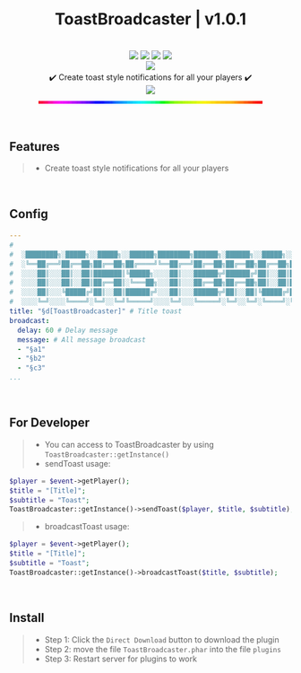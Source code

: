 <div align="center">
<h1>ToastBroadcaster | v1.0.1 <h1>
</div>
<p align="center">
<a href="https://poggit.pmmp.io/p/ToastBroadcaster"><img src="https://poggit.pmmp.io/shield.state/ToastBroadcaster"></a>
<a href="https://poggit.pmmp.io/p/ToastBroadcaster"><img src="https://poggit.pmmp.io/shield.api/ToastBroadcaster"></a>
<a href="https://poggit.pmmp.io/p/ToastBroadcaster"><img src="https://poggit.pmmp.io/shield.dl.total/ToastBroadcaster"></a>
<a href="https://poggit.pmmp.io/p/ToastBroadcaster"><img src="https://poggit.pmmp.io/shield.dl/ToastBroadcaster"></a>
<br>

<img src="https://github.com/NoobMCBG/ToastBroadcaster/blob/main/rainbow.gif">
<br>
✔️ Create toast style notifications for all your players ✔️
<br>
<img src="https://github.com/NoobMCBG/ToastBroadcaster/blob/main/toast.png"/>
<br>

<img src="https://github.com/NoobMCBG/KillDeathSound/blob/main/rainbow.gif">
</p>

<br>

## Features
>- Create toast style notifications for all your players
  
<br>

## Config
```yaml
---
#  
#  ░████████╗░█████╗░░█████╗░░██████╗████████╗██████╗░██████╗░░█████╗░░█████╗░██████╗░░█████╗░░█████╗░░██████╗████████╗███████╗██████╗░
#  ░╚══██╔══╝██╔══██╗██╔══██╗██╔════╝╚══██╔══╝██╔══██╗██╔══██╗██╔══██╗██╔══██╗██╔══██╗██╔══██╗██╔══██╗██╔════╝╚══██╔══╝██╔════╝██╔══██╗
#  ░░░░██║░░░██║░░██║███████║╚█████╗░░░░██║░░░██████╦╝██████╔╝██║░░██║███████║██║░░██║██║░░╚═╝███████║╚█████╗░░░░██║░░░█████╗░░██████╔╝
#  ░░░░██║░░░██║░░██║██╔══██║░╚═══██╗░░░██║░░░██╔══██╗██╔══██╗██║░░██║██╔══██║██║░░██║██║░░██╗██╔══██║░╚═══██╗░░░██║░░░██╔══╝░░██╔══██╗
#  ░░░░██║░░░╚█████╔╝██║░░██║██████╔╝░░░██║░░░██████╦╝██║░░██║╚█████╔╝██║░░██║██████╔╝╚█████╔╝██║░░██║██████╔╝░░░██║░░░███████╗██║░░██║
#  ░░░░╚═╝░░░░╚════╝░╚═╝░░╚═╝╚═════╝░░░░╚═╝░░░╚═════╝░╚═╝░░╚═╝░╚════╝░╚═╝░░╚═╝╚═════╝░░╚════╝░╚═╝░░╚═╝╚═════╝░░░░╚═╝░░░╚══════╝╚═╝░░╚═╝
title: "§d[ToastBroadcaster]" # Title toast
broadcast:
  delay: 60 # Delay message
  message: # All message broadcast
  - "§a1"
  - "§b2"
  - "§c3"
...
```

<br>

## For Developer
>- You can access to ToastBroadcaster by using ```ToastBroadcaster::getInstance()```
>- sendToast usage:
```php
$player = $event->getPlayer();
$title = "[Title]";
$subtitle = "Toast";
ToastBroadcaster::getInstance()->sendToast($player, $title, $subtitle);
```

>- broadcastToast usage:
```php
$player = $event->getPlayer();
$title = "[Title]";
$subtitle = "Toast";
ToastBroadcaster::getInstance()->broadcastToast($title, $subtitle);
```

<br>

## Install
>- Step 1: Click the `Direct Download` button to download the plugin
>- Step 2: move the file `ToastBroadcaster.phar` into the file `plugins`
>- Step 3: Restart server for plugins to work
